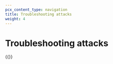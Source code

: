 ```yaml
---
pcx_content_type: navigation
title: Troubleshooting attacks
weight: 4
---
```


# Troubleshooting attacks

{{<directory-listing>}}